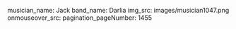 musician_name: Jack
band_name: Darlia
img_src: images/musician1047.png
onmouseover_src: 
pagination_pageNumber: 1455